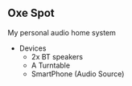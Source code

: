 ## Oxe Spot

My personal audio home system
  * Devices 
    * 2x BT speakers
    * A Turntable
    * SmartPhone (Audio Source)


